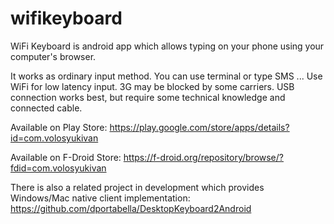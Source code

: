 # wifikeyboard

WiFi Keyboard is android app which allows typing on your phone using your computer's browser.

It works as ordinary input method. You can use terminal or type SMS ...
Use WiFi for low latency input. 3G may be blocked by some carriers. USB connection works best, but require some technical knowledge and connected cable.

Available on Play Store:
https://play.google.com/store/apps/details?id=com.volosyukivan

Available on F-Droid Store:
https://f-droid.org/repository/browse/?fdid=com.volosyukivan

There is also a related project in development which provides Windows/Mac native client implementation:
https://github.com/dportabella/DesktopKeyboard2Android
